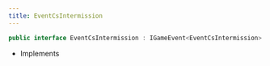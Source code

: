 ```yaml
---
title: EventCsIntermission
---
```


```csharp
public interface EventCsIntermission : IGameEvent<EventCsIntermission>
```

- Implements

